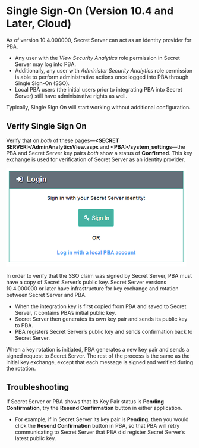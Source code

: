 [title]: # (Single Sign-On)
[tags]: # (Privileged Behavior Analytics,PBA,Single Sign-On)
[priority]: # (3080)

# Single Sign-On (Version 10.4 and Later, Cloud)

As of version 10.4.000000, Secret Server can act as an identity provider for PBA.

* Any user with the *View Security Analytics* role permission in Secret Server may log into PBA.
* Additionally, any user with *Administer Security Analytics* role permission is able to perform administrative actions once logged into PBA through Single Sign-On (SSO).
* Local PBA users (the initial users prior to integrating PBA into Secret Server) still have administrative rights as well.

Typically, Single Sign On will start working without additional configuration.

## Verify Single Sign On

Verify that on *both* of these pages—**\<SECRET SERVER\>/AdminAnalyticsView.aspx** and **\<PBA\>/system_settings**—the PBA and Secret Server key pairs *both* show a status of **Confirmed**. This key exchange is used for verification of Secret Server as an identity provider.

![alt](images/05-sso-login.png)

In order to verify that the SSO claim was signed by Secret Server, PBA must have a copy of Secret Server’s public key. Secret Server versions 10.4.000000 or later have infrastructure for key exchange and rotation between Secret Server and PBA.

* When the integration key is first copied from PBA and saved to Secret Server, it contains PBA’s initial public key.
* Secret Server then generates its own key pair and sends its public key to PBA.
* PBA registers Secret Server’s public key and sends confirmation back to Secret Server.

When a key rotation is initiated, PBA generates a new key pair and sends a signed request to Secret Server. The rest of the process is the same as the initial key exchange, except that each message is signed and verified during the rotation.

## Troubleshooting

If Secret Server or PBA shows that its Key Pair status is **Pending Confirmation**, try the **Resend Confirmation** button in either application.

* For example, if in Secret Server its key pair is **Pending**, then you would click the **Resend Confirmation** button in PBA, so that PBA will retry communicating to Secret Server that PBA did register Secret Server’s latest public key.
